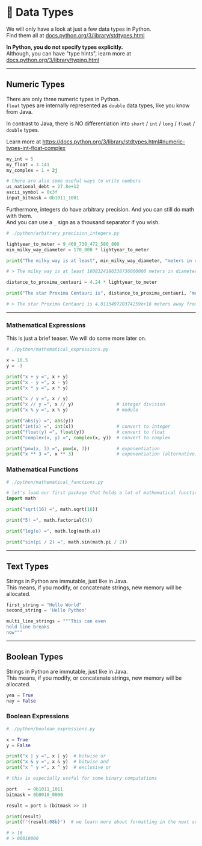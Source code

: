 <!-- .slide: id="data-types" -->

# 🐍 Data Types
<!-- .element: class="headline" -->

We will only have a look at just a few data types in Python.  
Find them all at [docs.python.org/3/library/stdtypes.html](https://docs.python.org/3/library/stdtypes.html)

**In Python, you do not specify types explicitly.**  
Although, you can have "type hints", learn more at [docs.python.org/3/library/typing.html](https://docs.python.org/3/library/typing.html)

---

## Numeric Types

There are only three numeric types in Python.  
`float` types are internally represented as `double` data types, like you know from Java.

In contrast to Java, there is NO differentiation into `short` / `int` / `long` / `float` / `double` types.

Learn more at https://docs.python.org/3/library/stdtypes.html#numeric-types-int-float-complex

```py
my_int = 5
my_float = 3.141
my_complex = 1 + 2j

# there are also some useful ways to write numbers
us_national_debt = 27.8e+12
ascii_symbol = 0x3f
input_bitmask = 0b1011_1001
```

Furthermore, integers do have arbitrary precision. And you can still do math with them.  
And you can use a `_` sign as a thousand separator if you wish.

```py [|3-8|10-14]
# ./python/arbitrary_precision_integers.py

lightyear_to_meter = 9_460_730_472_580_800
min_milky_way_diameter = 170_000 * lightyear_to_meter

print("The milky way is at least", min_milky_way_diameter, "meters in diameter")

# > The milky way is at least 1608324180338736000000 meters in diameter

distance_to_proxima_centauri = 4.24 * lightyear_to_meter

print("The star Proxima Centauri is", distance_to_proxima_centauri, "meters away from the earth")

# > The star Proxima Centauri is 4.011349720374259e+16 meters away from the earth

```

---

### Mathematical Expressions

This is just a brief teaser. We will do some more later on.

```py [|3-4|6-8|10-12|14-17|19-20]
# ./python/mathematical_expressions.py

x = 10.5
y = -3

print("x + y =", x + y)
print("x - y =", x - y)
print("x * y =", x * y)

print("x / y =", x / y)
print("x // y =", x // y)                # integer division
print("x % y =", x % y)                  # modulo

print("abs(y) =", abs(y))
print("int(x) =", int(x))                # convert to integer
print("float(y) =", float(y))            # convert to float
print("complex(x, y) =", complex(x, y))  # convert to complex

print("pow(x, 3) =", pow(x, 3))          # exponentiation
print("x ** 3 =", x ** 3)                # exponentiation (alternative)

```

### Mathematical Functions

```py [|3-4|6|8|10|12]
# ./python/mathematical_functions.py

# let's load our first package that holds a lot of mathematical functions
import math

print("sqrt(16) =", math.sqrt(16))

print("5! =", math.factorial(5))

print("log(e) =", math.log(math.e))

print("sin(pi / 2) =", math.sin(math.pi / 2))

```

---

## Text Types

Strings in Python are immutable, just like in Java.  
This means, if you modify, or concatenate strings, new memory will be allocated.

```py
first_string = "Hello World"
second_string = 'Hello Python'

multi_line_strings = """This can even
hold line breaks
now"""
```

---

## Boolean Types

Strings in Python are immutable, just like in Java.  
This means, if you modify, or concatenate strings, new memory will be allocated.

```py
yea = True
nay = False
```

### Boolean Expressions

```py [|3-8|10-21]
# ./python/boolean_expressions.py

x = True
y = False

print("x | y =", x | y)  # bitwise or
print("x & y =", x & y)  # bitwise and
print("x ^ y =", x ^ y)  # exclusive or

# this is especially useful for some binary computations

port    = 0b1011_1011
bitmask = 0b0010_0000

result = port & (bitmask >> 1)

print(result)
print(f"{result:08b}")  # we learn more about formatting in the next section ...

# > 16
# > 00010000

```
